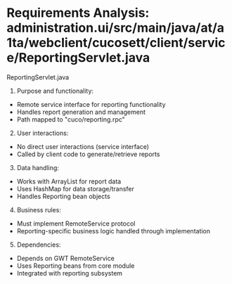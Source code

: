 # Requirements Analysis: administration.ui/src/main/java/at/a1ta/webclient/cucosett/client/service/ReportingServlet.java

ReportingServlet.java
1. Purpose and functionality:
- Remote service interface for reporting functionality
- Handles report generation and management
- Path mapped to "cuco/reporting.rpc"

2. User interactions:
- No direct user interactions (service interface)
- Called by client code to generate/retrieve reports

3. Data handling:
- Works with ArrayList<Report> for report data
- Uses HashMap for data storage/transfer
- Handles Reporting bean objects

4. Business rules:
- Must implement RemoteService protocol
- Reporting-specific business logic handled through implementation

5. Dependencies:
- Depends on GWT RemoteService
- Uses Reporting beans from core module
- Integrated with reporting subsystem
